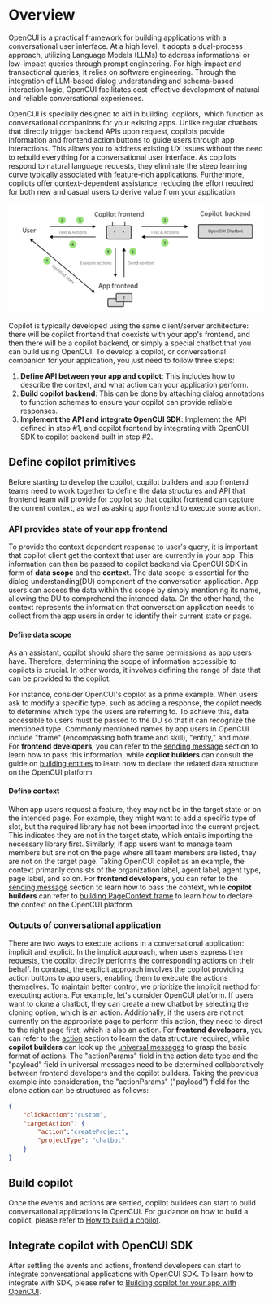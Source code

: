 # Overview

OpenCUI is a practical framework for building applications with a conversational user interface. At a high level, 
it adopts a dual-process approach, utilizing Language Models (LLMs) to address informational or low-impact queries
through prompt engineering. For high-impact and transactional queries, it relies on software engineering. 
Through the integration of LLM-based dialog understanding and schema-based interaction logic, 
OpenCUI facilitates cost-effective development of natural and reliable conversational experiences.

OpenCUI is specially designed to aid in building 'copilots,' which function as conversational companions for your
existing apps. Unlike regular chatbots that directly trigger backend APIs upon request, copilots provide information 
and frontend action buttons to guide users through app interactions. This allows you to address existing UX issues 
without the need to rebuild everything for a conversational user interface. As copilots respond to natural language
requests, they eliminate the steep learning curve typically associated with feature-rich applications. Furthermore, 
copilots offer context-dependent assistance, reducing the effort required for both new and casual users to derive
value from your application.

![How copilot works](/images/copilot/process.png)

Copilot is typically developed using the same client/server architecture: there will be copilot frontend that coexists
with your app's frontend, and then there will be a copilot backend, or simply a special chatbot that you can build 
using OpenCUI. To develop a copilot, or conversational companion for your application, you just need to follow three 
steps:
1. **Define API between your app and copilot**: This includes how to describe the context, and what action can your application perform.
2. **Build copilot backend**: This can be done by attaching dialog annotations to function schemas to ensure your copilot can provide reliable responses.
3. **Implement the API and integrate OpenCUI SDK**: Implement the API defined in step #1, and copilot frontend by integrating with OpenCUI SDK to copilot backend built in step #2.

## Define copilot primitives
Before starting to develop the copilot, copilot builders and app frontend teams need to work together to define the data
structures and API that frontend team will provide for copilot so that copilot frontend can capture the current context,
as well as asking app frontend to execute some action.

### API provides state of your app frontend
To provide the context dependent response to user's query, it is important that copilot client get the context that user
are currently in your app. This information can then be passed to copilot backend via OpenCUI SDK in form of **data 
scope** 
and the **context**. The data scope is essential for the dialog understanding(DU) component of the conversation application. App users can access the data within this scope by simply mentioning its name, allowing the DU to comprehend the intended data.  On the other hand, the context represents the information that conversation application needs to collect from the app users in order to identify their current state or page. 

#### Define data scope
As an assistant, copilot should share the same permissions as app users have. Therefore, determining the scope of information accessible to copilots is crucial. In other words, it involves defining the range of data that can be provided to the copilot.

For instance, consider OpenCUI's copilot as a prime example. When users ask to modify a specific type, such as adding a response, the copilot needs to determine which type the users are referring to. To achieve this, data accessible to users must be passed to the DU so that it can recognize the mentioned type. Commonly mentioned names by app users in OpenCUI include "frame" (encompassing both frame and skill), "entity," and more. For **frontend developers**, you can refer to the [sending message](./opencui-sdk.md#send-messages) section to learn how to pass this information, while **copilot builders** can consult the guide on [building entities](./build-copilot.md#build-entities) to learn how to declare the related data structure on the OpenCUI platform.

#### Define context
When app users request a feature, they may not be in the target state or on the intended page. For example, they might want to add a specific type of slot, but the required library has not been imported into the current project. This indicates they are not in the target state, which entails importing the necessary library first. Similarly, if app users want to manage team members but are not on the page where all team members are listed, they are not on the target page.
Taking OpenCUI copilot as an example, the context primarily consists of the organization label, agent label, agent type, page label, and so on. For **frontend developers**, you can refer to the [sending message](./opencui-sdk.md#send-messages) section to learn how to pass the context, while **copilot builders** can refer to [building PageContext frame](./build-copilot.md#build-a-frame) to learn how to declare the context on the OpenCUI platform.

### Outputs of conversational application
There are two ways to execute actions in a conversational application: implicit and explicit. In the implicit approach, when users express their requests, the copilot directly performs the corresponding actions on their behalf. In contrast, the explicit approach involves the copilot providing action buttons to app users, enabling them to execute the actions themselves. To maintain better control, we prioritize the implicit method for executing actions.
For example, let's consider OpenCUI platform. If users want to clone a chatbot, they can create a new chatbot by selecting the cloning option, which is an action. Additionally, if the users are not not currently on the appropriate page to perform this action, they need to direct to the right page first, which is also an action. For **frontend developers**, you can refer to the [action](./opencui-sdk.md#action)  section to learn the data structure required, while **copilot builders** can look up the [universal messages](https://opencui.io/reference/channels/universalmessage.html#json-representation) to grasp the basic format of actions. The "actionParams" field in the action date type and the "payload" field in universal messages need to be determined collaboratively between frontend developers and the copilot builders. Taking the previous example into consideration, the "actionParams" ("payload") field for the clone action can be structured as follows:

```json
{
    "clickAction":"custom",
    "targetAction": {
        "action":"createProject",
        "projectType": "chatbot"
    }
}
```

## Build copilot
Once the events and actions are settled, copilot builders can start to build conversational applications in OpenCUI. For guidance on how to build a copilot, please refer to [How to build a copilot](./build-copilot.md).

## Integrate copilot with OpenCUI SDK
After settling the events and actions, frontend developers can start to integrate conversational applications with OpenCUI SDK. To learn how to integrate with SDK, please refer to [Building copilot for your app with OpenCUI](./opencui-sdk.md).